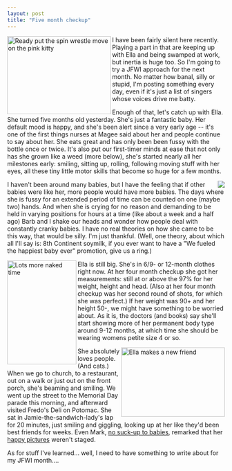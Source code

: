 ```yaml
---
layout: post
title: "Five month checkup"
---
```




<a href="http://www.flickr.com/photos/cwinters/506778816/"><img src="http://farm1.static.flickr.com/209/506778816_7df21cf4e4_m.jpg" width="240" height="180" alt="Ready put the spin wrestle move on the pink kitty" border="0" align="left" /></a>

<p>I have been fairly silent here recently. Playing a part in that are keeping
up with Ella and being swamped at work, but inertia is huge too. So
I'm going to try a JFWI approach for the next month. No matter how
banal, silly or stupid, I'm posting something every day, even if it's
just a list of singers whose voices drive me batty.</p>
  
<p>Enough of that, let's catch up with Ella. She turned five months old yesterday. She's
just a fantastic baby. Her default mood is happy, and she's been alert
since a very early age -- it's one of the first things nurses at Magee
said about her and people continue to say about her. She eats great
and has only been been fussy with the bottle once or twice.  It's also
put our first-timer minds at ease that not only has she grown like a
weed (more below), she's started nearly all her milestones early:
smiling, sitting up, rolling, following moving stuff with her eyes,
all these tiny little motor skills that become so huge for a few
months.</p>

<p><a href="http://www.8thcontinent.com/8thContinent.aspx"><img src="http://www.cwinters.com/images/blog/soymilk.png" border="0" align="right" /></a>
  
<p>I haven't been around many babies, but I have the feeling that if
other babies were like her, more people would have more babies. The
days where she is fussy for an extended period of time can be counted
on one (maybe two) hands. And when she is crying for no reason and
demanding to be held in varying positions for hours at a time (like
about a week and a half ago) Barb and I shake our heads and wonder how
people deal with constantly cranky babies. I have no real theories on
how she came to be this way, that would be silly. I'm just
thankful. (Well, one theory, about which all I'll say is: 8th
Continent soymilk, if you ever want to have a "We fueled the happiest
baby ever" promotion, give us a ring.)</p>
  
<a href="http://www.flickr.com/photos/cwinters/515489833/"><img src="http://farm1.static.flickr.com/234/515489833_c7aec38dc4_m.jpg" width="160" height="240" alt="Lots more naked time" align="left" border="0" /></a>
  
<p>Ella is still big. She's in 6/9- or 12-month clothes right now. At
her four month checkup she got her measurements: still at or above the
97% for her weight, height and head. (Also at her four month checkup
was her second round of shots, for which she was perfect.) If her
weight was 90+ and her height 50-, we might have something to be
worried about. As it is, the doctors (and books) say she'll start
showing more of her permanent body type around 9-12 months, at which
time she should be wearing womens petite size 4 or so. </p>
  
<a href="http://www.flickr.com/photos/cwinters/462326573/"><img src="http://farm1.static.flickr.com/202/462326573_c99956655c_m.jpg" width="240" height="160" alt="Ella makes a new friend" align="right" border="0" /></a>
  
<p>She absolutely loves people. (And cats.) When we go to church, to a
restaurant, out on a walk or just out on the front porch, she's
beaming and smiling. We went up the street to the Memorial Day parade
this morning, and afterward visited Fredo's Deli on Potomac. She sat
in Jamie-the-sandwich-lady's lap for 20 minutes, just smiling and
giggling, looking up at her like they'd been best friends for
weeks. Even Mark, <a href="http://mark.denovich.com/?p=24">no suck-up
to babies</a>, remarked that her 
<a href="http://flickr.com/photos/cwinters/tags/ella/">happy pictures</a>
weren't staged.  <br clear="all" /></p>

<p>As for stuff I've learned... well, I need to have something to
write about for my JFWI month....</p>



